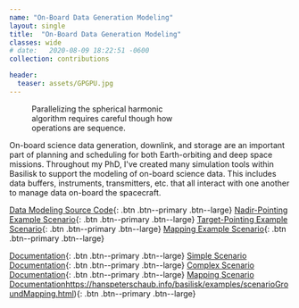 ```yaml
---
name: "On-Board Data Generation Modeling"
layout: single
title:  "On-Board Data Generation Modeling"
classes: wide
# date:   2020-08-09 18:22:51 -0600
collection: contributions

header:
  teaser: assets/GPGPU.jpg
---
```


<figure style="width: 300px" class="align-right">
  <img src="{{ site.url }}{{ site.baseurl }}/assets/GPGPU_original.jpg" alt=""> 
  <figcaption>Parallelizing the spherical harmonic algorithm requires careful though how operations are sequence.</figcaption>
</figure> 

On-board science data generation, downlink, and storage are an important part of planning and scheduling for both
Earth-orbiting and deep space missions. Throughout my PhD, I've created many simulation tools within Basilisk to support
the modeling of on-board science data. This includes data buffers, instruments, transmitters, etc. that all interact
with one another to manage data on-board the spacecraft.

[Data Modeling Source Code](https://bitbucket.org/avslab/basilisk/src/develop/src/simulation/onboardDataHandling/){: .btn .btn--primary .btn--large}
[Nadir-Pointing Example Scenario](https://bitbucket.org/avslab/basilisk/src/develop/examples/scenarioDataDemo.py){: .btn .btn--primary .btn--large}
[Target-Pointing Example Scenario](https://bitbucket.org/avslab/basilisk/src/develop/examples/scenarioGroundLocationImaging.py){: .btn .btn--primary .btn--large}
[Mapping Example Scenario](https://bitbucket.org/avslab/basilisk/src/develop/examples/scenarioGroundMapping.py){: .btn .btn--primary .btn--large}

[Documentation](https://hanspeterschaub.info/basilisk/Documentation/simulation/onboardDataHandling/index.html?highlight=onboard+data){: .btn .btn--primary .btn--large}
[Simple Scenario Documentation](https://hanspeterschaub.info/basilisk/examples/scenarioDataDemo.html){: .btn .btn--primary .btn--large}
[Complex Scenario Documentation](https://hanspeterschaub.info/basilisk/examples/scenarioGroundLocationImaging.html){: .btn .btn--primary .btn--large}
[Mapping Scenario Documentation]()https://hanspeterschaub.info/basilisk/examples/scenarioGroundMapping.html){: .btn .btn--primary .btn--large}